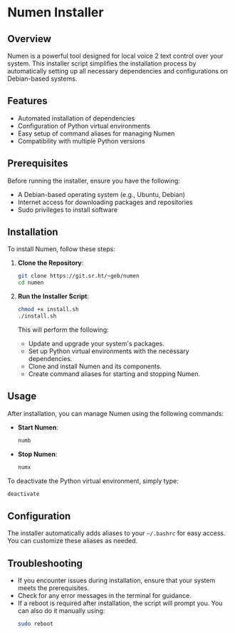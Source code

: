# Numen Installer

## Overview

Numen is a powerful tool designed for local voice 2 text control over your system. This installer script simplifies the installation process by automatically setting up all necessary dependencies and configurations on Debian-based systems.

## Features

- Automated installation of dependencies
- Configuration of Python virtual environments
- Easy setup of command aliases for managing Numen
- Compatibility with multiple Python versions

## Prerequisites

Before running the installer, ensure you have the following:

- A Debian-based operating system (e.g., Ubuntu, Debian)
- Internet access for downloading packages and repositories
- Sudo privileges to install software

## Installation

To install Numen, follow these steps:

1. **Clone the Repository**:
   ```bash
   git clone https://git.sr.ht/~geb/numen
   cd numen
   ```

2. **Run the Installer Script**:
   ```bash
   chmod +x install.sh
   ./install.sh
   ```

   This will perform the following:
   - Update and upgrade your system's packages.
   - Set up Python virtual environments with the necessary dependencies.
   - Clone and install Numen and its components.
   - Create command aliases for starting and stopping Numen.

## Usage

After installation, you can manage Numen using the following commands:

- **Start Numen**:
  ```bash
  numb
  ```

- **Stop Numen**:
  ```bash
  numx
  ```

To deactivate the Python virtual environment, simply type:
```bash
deactivate
```

## Configuration

The installer automatically adds aliases to your `~/.bashrc` for easy access. You can customize these aliases as needed.

## Troubleshooting

- If you encounter issues during installation, ensure that your system meets the prerequisites.
- Check for any error messages in the terminal for guidance.
- If a reboot is required after installation, the script will prompt you. You can also do it manually using:
  ```bash
  sudo reboot
  ```
